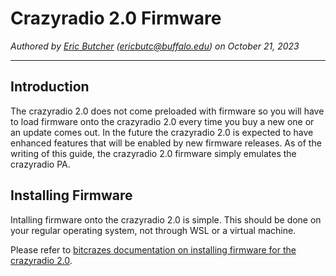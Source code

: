 # Crazyradio 2.0 Firmware
*Authored by [Eric Butcher](https://github.com/Eric-Butcher) (ericbutc@buffalo.edu) on October 21, 2023*
***

## Introduction
The crazyradio 2.0 does not come preloaded with firmware so you will have to load firmware onto the crazyradio 2.0 every time you buy a new one or an update comes out. In the future the crazyradio 2.0 is expected to have enhanced features that will be enabled by new firmware releases. As of the writing of this guide, the crazyradio 2.0 firmware simply emulates the crazyradio PA.

## Installing Firmware
Intalling firmware onto the crazyradio 2.0 is simple. This should be done on your regular operating system, not through WSL or a virtual machine.

Please refer to [bitcrazes documentation on installing firmware for the crazyradio 2.0](https://www.bitcraze.io/documentation/tutorials/getting-started-with-crazyradio-2-0/).